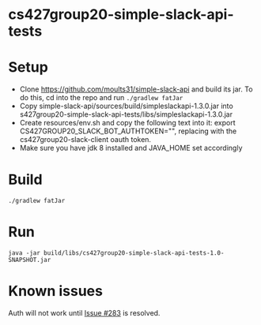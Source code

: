 # cs427group20-simple-slack-api-tests

# Setup
- Clone https://github.com/moults31/simple-slack-api and build its jar. To do this, cd into the repo and run `./gradlew fatJar`
- Copy simple-slack-api/sources/build/simpleslackapi-1.3.0.jar into  s427group20-simple-slack-api-tests/libs/simpleslackapi-1.3.0.jar
- Create resources/env.sh and copy the following text into it: export CS427GROUP20_SLACK_BOT_AUTHTOKEN="<token>", replacing <token> with the cs427group20-slack-client oauth token.
- Make sure you have jdk 8 installed and JAVA_HOME set accordingly

# Build 
`./gradlew fatJar`

# Run
`java -jar build/libs/cs427group20-simple-slack-api-tests-1.0-SNAPSHOT.jar`

# Known issues
Auth will not work until [Issue #283](https://github.com/Itiviti/simple-slack-api/issues/283) is resolved.
